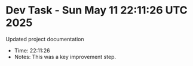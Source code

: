 # Dev Task - Sun May 11 22:11:26 UTC 2025
Updated project documentation
- Time: 22:11:26
- Notes: This was a key improvement step.
